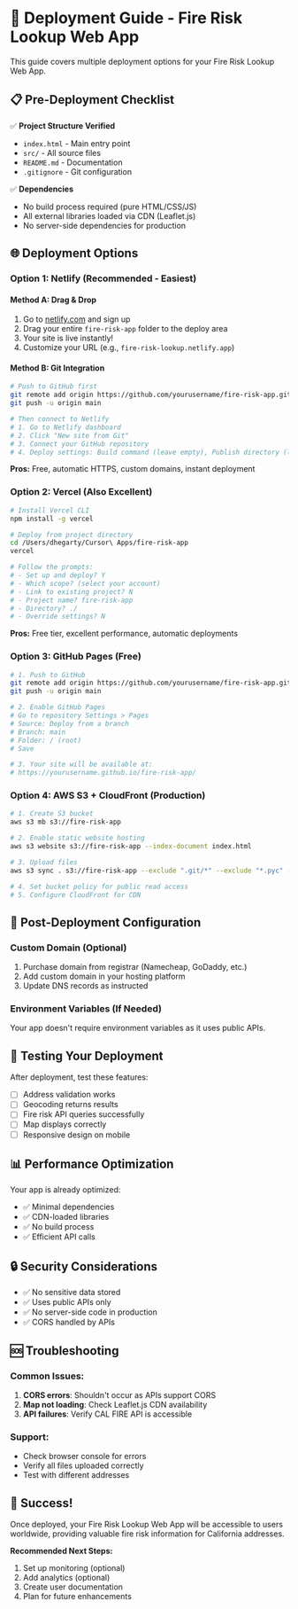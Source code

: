 # 🚀 Deployment Guide - Fire Risk Lookup Web App

This guide covers multiple deployment options for your Fire Risk Lookup Web App.

## 📋 Pre-Deployment Checklist

✅ **Project Structure Verified**
- `index.html` - Main entry point
- `src/` - All source files
- `README.md` - Documentation
- `.gitignore` - Git configuration

✅ **Dependencies**
- No build process required (pure HTML/CSS/JS)
- All external libraries loaded via CDN (Leaflet.js)
- No server-side dependencies for production

## 🌐 Deployment Options

### Option 1: Netlify (Recommended - Easiest)

#### Method A: Drag & Drop
1. Go to [netlify.com](https://netlify.com) and sign up
2. Drag your entire `fire-risk-app` folder to the deploy area
3. Your site is live instantly!
4. Customize your URL (e.g., `fire-risk-lookup.netlify.app`)

#### Method B: Git Integration
```bash
# Push to GitHub first
git remote add origin https://github.com/yourusername/fire-risk-app.git
git push -u origin main

# Then connect to Netlify
# 1. Go to Netlify dashboard
# 2. Click "New site from Git"
# 3. Connect your GitHub repository
# 4. Deploy settings: Build command (leave empty), Publish directory (leave as root)
```

**Pros:** Free, automatic HTTPS, custom domains, instant deployment

### Option 2: Vercel (Also Excellent)

```bash
# Install Vercel CLI
npm install -g vercel

# Deploy from project directory
cd /Users/dhegarty/Cursor\ Apps/fire-risk-app
vercel

# Follow the prompts:
# - Set up and deploy? Y
# - Which scope? (select your account)
# - Link to existing project? N
# - Project name? fire-risk-app
# - Directory? ./
# - Override settings? N
```

**Pros:** Free tier, excellent performance, automatic deployments

### Option 3: GitHub Pages (Free)

```bash
# 1. Push to GitHub
git remote add origin https://github.com/yourusername/fire-risk-app.git
git push -u origin main

# 2. Enable GitHub Pages
# Go to repository Settings > Pages
# Source: Deploy from a branch
# Branch: main
# Folder: / (root)
# Save

# 3. Your site will be available at:
# https://yourusername.github.io/fire-risk-app/
```

### Option 4: AWS S3 + CloudFront (Production)

```bash
# 1. Create S3 bucket
aws s3 mb s3://fire-risk-app

# 2. Enable static website hosting
aws s3 website s3://fire-risk-app --index-document index.html

# 3. Upload files
aws s3 sync . s3://fire-risk-app --exclude ".git/*" --exclude "*.pyc" --exclude "__pycache__/*"

# 4. Set bucket policy for public read access
# 5. Configure CloudFront for CDN
```

## 🔧 Post-Deployment Configuration

### Custom Domain (Optional)
1. Purchase domain from registrar (Namecheap, GoDaddy, etc.)
2. Add custom domain in your hosting platform
3. Update DNS records as instructed

### Environment Variables (If Needed)
Your app doesn't require environment variables as it uses public APIs.

## 🧪 Testing Your Deployment

After deployment, test these features:
- [ ] Address validation works
- [ ] Geocoding returns results
- [ ] Fire risk API queries successfully
- [ ] Map displays correctly
- [ ] Responsive design on mobile

## 📊 Performance Optimization

Your app is already optimized:
- ✅ Minimal dependencies
- ✅ CDN-loaded libraries
- ✅ No build process
- ✅ Efficient API calls

## 🔒 Security Considerations

- ✅ No sensitive data stored
- ✅ Uses public APIs only
- ✅ No server-side code in production
- ✅ CORS handled by APIs

## 🆘 Troubleshooting

### Common Issues:
1. **CORS errors**: Shouldn't occur as APIs support CORS
2. **Map not loading**: Check Leaflet.js CDN availability
3. **API failures**: Verify CAL FIRE API is accessible

### Support:
- Check browser console for errors
- Verify all files uploaded correctly
- Test with different addresses

## 🎉 Success!

Once deployed, your Fire Risk Lookup Web App will be accessible to users worldwide, providing valuable fire risk information for California addresses.

**Recommended Next Steps:**
1. Set up monitoring (optional)
2. Add analytics (optional)
3. Create user documentation
4. Plan for future enhancements 